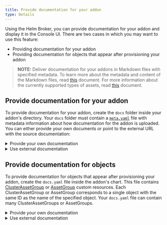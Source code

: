 ```yaml
---
title: Provide documentation for your addon
type: Details
---
```


Using the Helm Broker, you can provide documentation for your addon and display it in the Console UI. There are two cases in which you may want to use this feature:

- Providing documentation for your addon
- Providing documentation for objects that appear after provisioning your addon

>**NOTE:** Deliver documentation for your addons in Markdown files with specified metadata. To learn more about the metadata and content of the Markdown files, read [this](/components/service-catalog/#console-ui-views-specifications-in-the-console-ui-markdown-documents) document. For more information about the currently supported types of assets, read [this](/components/rafter/#overview-overview-rafter-in-kyma) document.
<!-- Check if the links work once Rafter is already in Kyma. -->

## Provide documentation for your addon

To provide documentation for your addon, create the `docs` folder inside your addon's directory. Your `docs` folder must contain a [`meta.yaml`](#details-create-addons-docs-directory) file with metadata information about how documentation for the addon is uploaded. You can either provide your own documents or point to the external URL with the source documentation:

<div tabs name="provide-documentation-for-your-addon" group="provide-documentation-for-your-addon">
  <details>
  <summary label="provide-your-own-documentation">
  Provide your own documentation
  </summary>

Store your documents and assets in the `docs` folder inside your addon's directory. Each Markdown file appears in the **Documentation** tab in the Console UI. Point the **filter** parameter of your `meta.yaml` file to the `docs` directory that contains the documentation.

  </details>
  <details>
  <summary label="use-external-documentation">
  Use external documentation
  </summary>

In the `meta.yaml` file, provide the **url** parameter with a value that points to the address of the documentation repository.

  </details>
</div>

## Provide documentation for objects

To provide documentation for objects that appear after provisioning your addon, create the `docs.yaml` file inside the addon's chart. This file contains [ClusterAssetGroup](/components/rafter/#custom-resource-cluster-asset-group) or [AssetGroup](/components/rafter/#custom-resource-asset-group) custom resources. Each ClusterAssetGroup or AssetGroup corresponds to a single object with the same ID as the name of the specified object. Your `docs.yaml` file can contain many ClusterAssetGroups or AssetGroups.

<div tabs name="provide-documentation-for-objects" group="provide-documentation-for-your-addon">
  <details>
  <summary label="provide-your-own-documentation">
  Provide your own documentation
  </summary>

Store documentation for each object in the `docs/{object_name}` directory. In the `docs.yaml` file, set the **url** parameter to the `{{ .Values.addonsRepositoryURL }}` variable, which points to your addon compressed to a `.tgz` file. During the provisioning process, the Helm Broker pushes this variable into the chart. The **filter** parameter in the ClusterAssetGroup or AssetGroup definition must point to the `docs/{object_name}` directory that contains the documentation.

  </details>
  <details>
  <summary label="use-external-documentation">
  Use external documentation
  </summary>

In your `docs.yaml` file, specify the **url** parameter of every ClusterAssetGroup or AssetGroup custom resource with the URL that points to the location containing the documentation for the given object.

  </details>
</div>
